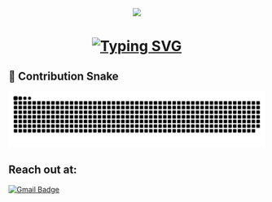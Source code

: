 <p align="center">
  <img src="https://capsule-render.vercel.app/api?type=waving&color=gradient&text=Hello,+I+am+Mohit&height=100&section=header"/>
</p>


<!-- Typing SVG -->
<h1 align="center"> 
  <a href="https://git.io/typing-svg">
    <img src="https://readme-typing-svg.demolab.com?font=Fira+Code&weight=600&size=25&duration=4000&pause=1000&color=6FA4FC&center=true&vCenter=true&random=false&width=600&lines=I+work+in+Embedded+Systems+and+IoT;ROS+and+it's+projects+are+cool+:);" alt="Typing SVG" />
  </a>
</h1>


<h2>🐍 Contribution Snake</h2>
<picture>
  <source media="(prefers-color-scheme: dark)" srcset="https://github.com/TheVinaySagar/TheVinaySagar/blob/output/github-contribution-grid-snake-dark.svg" />
  <source media="(prefers-color-scheme: light)" srcset="https://github.com/TheVinaySagar/TheVinaySagar/blob/output/github-contribution-grid-snake.svg" />
  <img alt="github-snake" src="https://github.com/TheVinaySagar/TheVinaySagar/blob/output/github-contribution-grid-snake.svg" />
</picture>

<h2 align="left">Reach out at:</h2>

[![Gmail Badge](https://img.shields.io/badge/-Gmail-c14438?style=social&logo=Gmail&logoColor=red&link=mailto:bt22eci036@iiitn.ac.in&label=Contact%20me%20via%20Email)](mailto:bt22eci036@iiitn.ac.in)






